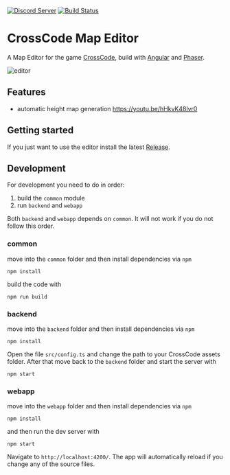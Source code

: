 [![Discord Server](https://img.shields.io/discord/382339402338402315.svg?label=Discord%20Server)](https://discord.gg/SJmMZKy)  [![Build Status](https://travis-ci.org/CCDirectLink/crosscode-map-editor.svg?branch=master)](https://travis-ci.org/CCDirectLink/crosscode-map-editor)

# CrossCode Map Editor


A Map Editor for the game [CrossCode](http://www.cross-code.com/en/home), build with [Angular](https://angular.io/) and [Phaser](https://phaser.io/).

![editor](https://user-images.githubusercontent.com/9483499/29732155-acc24a46-89e7-11e7-9500-7fd1066a01a0.png)

## Features
- automatic height map generation https://youtu.be/hHkvK48lvr0

## Getting started
If you just want to use the editor install the latest [Release](https://github.com/CCDirectLink/crosscode-map-editor/releases/latest).

## Development
For development you need to do in order:
1. build the `common` module
2. run `backend` and `webapp`

Both `backend` and `webapp` depends on `common`. It will not work if you do not follow this order.

### common 

move into the `common` folder and then install dependencies via `npm`
```
npm install
```
build the code with 
```
npm run build
```

### backend
move into the `backend` folder and then install dependencies via `npm`
```
npm install
```
Open the file `src/config.ts` and change the path to your CrossCode assets folder.
After that move back to the `backend` folder and start the server with
```
npm start
```

### webapp
move into the `webapp` folder and then install dependencies via `npm`
```
npm install
```
and then run the dev server with
```
npm start
```

Navigate to `http://localhost:4200/`. The app will automatically reload if you change any of the source files.
